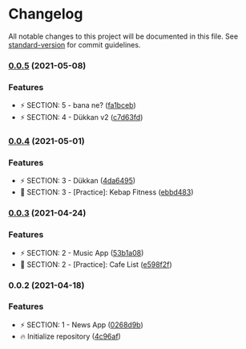 # Changelog

All notable changes to this project will be documented in this file. See [standard-version](https://github.com/conventional-changelog/standard-version) for commit guidelines.

### [0.0.5](https://github.com/Kodluyoruz/taskforce/compare/v0.0.4...v0.0.5) (2021-05-08)


### Features

* :zap: SECTION: 5 - bana ne? ([fa1bceb](https://github.com/Kodluyoruz/taskforce/commit/fa1bceb6a7f634936f6c874143aab40a7b9d0626))
* :zap: SECTION: 4 - Dükkan v2 ([c7d63fd](https://github.com/Kodluyoruz/taskforce/commit/c7d63fdb8802ee0b15ce817352d676ec1b166d9d))

### [0.0.4](https://github.com/Kodluyoruz/patika/compare/v0.0.3...v0.0.4) (2021-05-01)

### Features

- :zap: SECTION: 3 - Dükkan ([4da6495](https://github.com/Kodluyoruz/taskforce/commit/4da64955293fab08a83450caeff2a30bfa06cd83))
- :construction: SECTION: 3 - [Practice]: Kebap Fitness ([ebbd483](https://github.com/Kodluyoruz/taskforce/commit/ebbd4838f9b99dd6d7ae26737f501f25f7d91feb))

### [0.0.3](https://github.com/Kodluyoruz/patika/compare/v0.0.2...v0.0.3) (2021-04-24)

### Features

- :zap: SECTION: 2 - Music App ([53b1a08](https://github.com/Kodluyoruz/taskforce/commit/53b1a086b1ab995ae9153e3cec4b58b73f24088b))
- :construction: SECTION: 2 - [Practice]: Cafe List ([e598f2f](https://github.com/Kodluyoruz/taskforce/commit/e598f2f3bc06f9e99cc65701f26d1d3b22e1f46c))

### 0.0.2 (2021-04-18)

### Features

- :zap: SECTION: 1 - News App ([0268d9b](https://github.com/Kodluyoruz/taskforce/commit/0268d9ba3cc0622c3976472034418c3917099091))
- :fire: Initialize repository ([4c96af](https://github.com/Kodluyoruz/taskforce/commit/4c96afe4d429b9f00c0ed594eb2be86b0d016aca))
